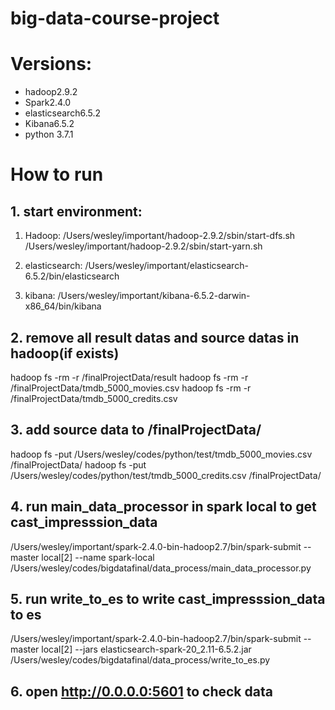 # big-data-course-project

# Versions:
- hadoop2.9.2
- Spark2.4.0
- elasticsearch6.5.2
- Kibana6.5.2
- python 3.7.1

# How to run 
## 1. start environment:
1) Hadoop:
/Users/wesley/important/hadoop-2.9.2/sbin/start-dfs.sh
/Users/wesley/important/hadoop-2.9.2/sbin/start-yarn.sh
2) elasticsearch:
/Users/wesley/important/elasticsearch-6.5.2/bin/elasticsearch

3) kibana:
/Users/wesley/important/kibana-6.5.2-darwin-x86_64/bin/kibana

## 2. remove all result datas and source datas in hadoop(if exists)

hadoop fs -rm -r /finalProjectData/result
hadoop fs -rm -r /finalProjectData/tmdb_5000_movies.csv
hadoop fs -rm -r /finalProjectData/tmdb_5000_credits.csv

## 3. add source data to /finalProjectData/

hadoop fs -put /Users/wesley/codes/python/test/tmdb_5000_movies.csv /finalProjectData/
hadoop fs -put /Users/wesley/codes/python/test/tmdb_5000_credits.csv /finalProjectData/

## 4. run main_data_processor in spark local to get cast_impresssion_data

/Users/wesley/important/spark-2.4.0-bin-hadoop2.7/bin/spark-submit --master local[2] --name spark-local /Users/wesley/codes/bigdatafinal/data_process/main_data_processor.py

## 5. run write_to_es to write cast_impresssion_data to es

/Users/wesley/important/spark-2.4.0-bin-hadoop2.7/bin/spark-submit --master local[2] --jars elasticsearch-spark-20_2.11-6.5.2.jar /Users/wesley/codes/bigdatafinal/data_process/write_to_es.py

## 6. open http://0.0.0.0:5601 to check data
